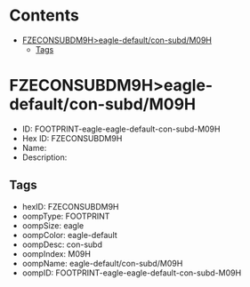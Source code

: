 



Contents
========

* [FZECONSUBDM9H>eagle-default/con-subd/M09H](#fzeconsubdm9heagle-defaultcon-subdm09h)
	* [Tags](#tags)

# FZECONSUBDM9H>eagle-default/con-subd/M09H

- ID: FOOTPRINT-eagle-eagle-default-con-subd-M09H
- Hex ID: FZECONSUBDM9H
- Name: 
- Description: 

## Tags

- hexID: FZECONSUBDM9H
- oompType: FOOTPRINT
- oompSize: eagle
- oompColor: eagle-default
- oompDesc: con-subd
- oompIndex: M09H
- oompName: eagle-default/con-subd/M09H
- oompID: FOOTPRINT-eagle-eagle-default-con-subd-M09H
